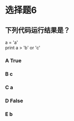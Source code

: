 # 选择题6
## 下列代码运行结果是？
a = 'a'</br>
print a > 'b' or 'c'</br>

### **A** True
### **B** c
### **C** a
### **D** False
### **E** b